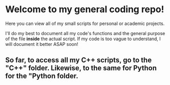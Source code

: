 # Welcome to my general coding repo!
Here you can view all of my small scripts for personal or academic projects. 

I'll do my best to document all my code's functions and the general purpose of the file **inside** the actual script.
If my code is too vague to understand, I will document it better ASAP soon!

## So far, to access all my C++ scripts, go to the "C++" folder. Likewise, to the same for Python for the "Python folder.
